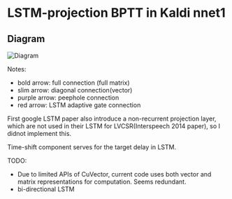 LSTM-projection BPTT in Kaldi nnet1
===
Diagram
---
![Diagram](https://raw.githubusercontent.com/dophist/kaldi-lstm/master/misc/LSTM_DIAG_EQUATION.jpg)

Notes:  
* bold arrow: full connection (full matrix)  
* slim arrow: diagonal connection(vector)  
* purple arrow: peephole connection  
* red arrow: LSTM adaptive gate connection  


First google LSTM paper also introduce a non-recurrent projection layer, which are not used in their LSTM for LVCSR(Interspeech 2014 paper), so I didnot implement this.


Time-shift component serves for the target delay in LSTM.

TODO:  
* Due to limited APIs of CuVector, current code uses both vector and matrix representations for computation. Seems redundant.
* bi-directional LSTM  

